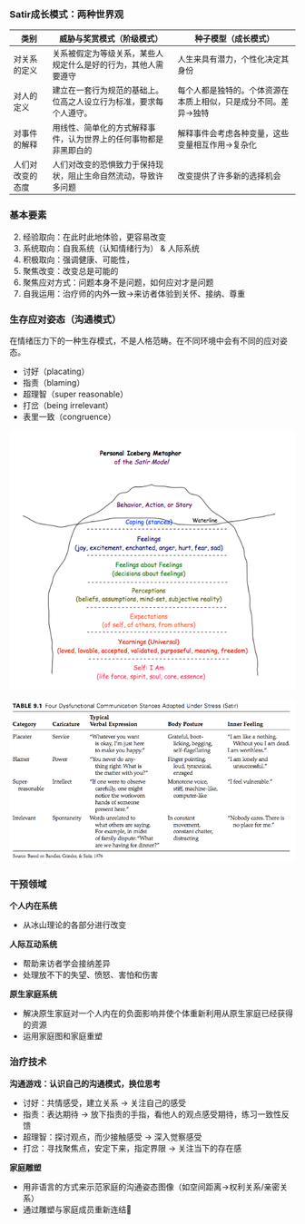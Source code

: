### Satir成长模式：两种世界观

|类别|威胁与奖赏模式（阶级模式）| 种子模型（成长模式）|
|-- | --- | -- |
|对关系的定义 | 关系被假定为等级关系，某些人规定什么是好的行为，其他人需要遵守 | 人生来具有潜力，个性化决定其身份|
|对人的定义|建立在一套行为规范的基础上。位高之人设立行为标准，要求每个人遵守。|每个人都是独特的。个体资源在本质上相似，只是成分不同。差异→独特|
|对事件的解释|用线性、简单化的方式解释事件，认为世界上的任何事物都是非黑即白的|解释事件会考虑各种变量，这些变量相互作用→复杂化|
|人们对改变的态度|人们对改变的恐惧致力于保持现状，阻止生命自然流动，导致许多问题|改变提供了许多新的选择机会|



### 基本要素

2. 经验取向：在此时此地体验，更容易改变
3. 系统取向：自我系统（认知情绪行为） & 人际系统
4. 积极取向：强调健康、可能性，
5. 聚焦改变：改变总是可能的
6. 聚焦应对方式：问题本身不是问题，如何应对才是问题
7. 自我运用：治疗师的内外一致→来访者体验到关怀、接纳、尊重

### 生存应对姿态（沟通模式）

在情绪压力下的一种生存模式，不是人格范畴。在不同环境中会有不同的应对姿态。
	
- 讨好（placating）
- 指责（blaming）
- 超理智（super reasonable）
- 打岔（being irrelevant）
- 表里一致（congruence）


![冰山](/assets/iceberg.png)

![沟通模式](/assets/disfunctional.png)


### 干预领域

**个人内在系统**
- 从冰山理论的各部分进行改变

**人际互动系统**
- 帮助来访者学会接纳差异
- 处理放不下的失望、愤怒、害怕和伤害

**原生家庭系统**
- 解决原生家庭对一个人内在的负面影响并使个体重新利用从原生家庭已经获得的资源
- 运用家庭图和家庭重塑


### 治疗技术

**沟通游戏：认识自己的沟通模式，换位思考**
- 讨好：共情感受，建立关系 → 关注自己的感受
- 指责：表达期待 → 放下指责的手指，看他人的观点感受期待，练习一致性反馈
- 超理智：探讨观点，而少接触感受 → 深入觉察感受
- 打岔：寻找聚焦点，安定下来，指定界限 → 关注当下的存在感
	
**家庭雕塑**
- 用非语言的方式来示范家庭的沟通姿态图像（如空间距离→权利关系/亲密关系）
- 通过雕塑与家庭成员重新连结
